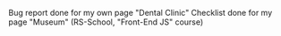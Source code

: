 Bug report done for my own page "Dental Clinic"
Checklist done for my page "Museum" (RS-School, "Front-End JS" course)
